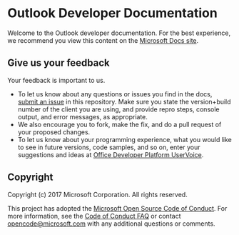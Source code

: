 # Outlook Developer Documentation

Welcome to the Outlook developer documentation. For the best experience, we recommend you view this content on the [Microsoft Docs site](https://docs.microsoft.com/outlook).

## Give us your feedback

Your feedback is important to us. 
* To let us know about any questions or issues you find in the docs, [submit an issue](https://github.com/OfficeDev/outlook-dev-docs/issues) in this repository. Make sure you state the version+build number of the client you are using, and provide repro steps, console output, and error messages, as appropriate. 
* We also encourage you to fork, make the fix, and do a pull request of your proposed changes.
* To let us know about your programming experience, what you would like to see in future versions, code samples, and so on, enter your suggestions and ideas at [Office Developer Platform UserVoice](https://officespdev.uservoice.com/).

## Copyright

Copyright (c) 2017 Microsoft Corporation. All rights reserved.

This project has adopted the [Microsoft Open Source Code of Conduct](https://opensource.microsoft.com/codeofconduct/). For more information, see the [Code of Conduct FAQ](https://opensource.microsoft.com/codeofconduct/faq/) or contact [opencode@microsoft.com](mailto:opencode@microsoft.com) with any additional questions or comments.
